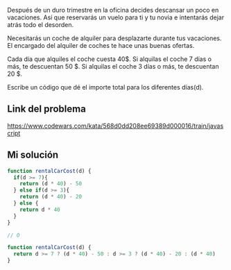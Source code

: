 Después de un duro trimestre en la oficina decides descansar un poco en vacaciones. Así que reservarás un vuelo para ti y tu novia e intentarás dejar atrás todo el desorden.  
  
Necesitarás un coche de alquiler para desplazarte durante tus vacaciones. El encargado del alquiler de coches te hace unas buenas ofertas.  
  
Cada día que alquiles el coche cuesta 40$. Si alquilas el coche 7 días o más, te descuentan 50 $. Si alquilas el coche 3 días o más, te descuentan 20 $.  
  
Escribe un código que dé el importe total para los diferentes días(d).

## Link del problema

https://www.codewars.com/kata/568d0dd208ee69389d000016/train/javascript

## Mi solución

```js
function rentalCarCost(d) {
  if(d >= 7){
    return (d * 40) - 50
  } else if(d >= 3){
    return (d * 40) - 20
  } else {
    return d * 40
  }
}

// O

function rentalCarCost(d) {
  return d >= 7 ? (d * 40) - 50 : d >= 3 ? (d * 40) - 20 : (d * 40)
}
```
